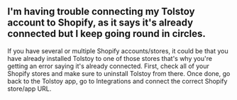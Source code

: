## I'm having trouble connecting my Tolstoy account to Shopify, as it says it's already connected but I keep going round in circles.

If you have several or multiple Shopify accounts/stores, it could be that you have already installed Tolstoy to one of those stores that's why you're getting an error saying it's already connected. First, check all of your Shopify stores and make sure to uninstall Tolstoy from there. Once done, go back to the Tolstoy app, go to Integrations and connect the correct Shopify store/app URL.
